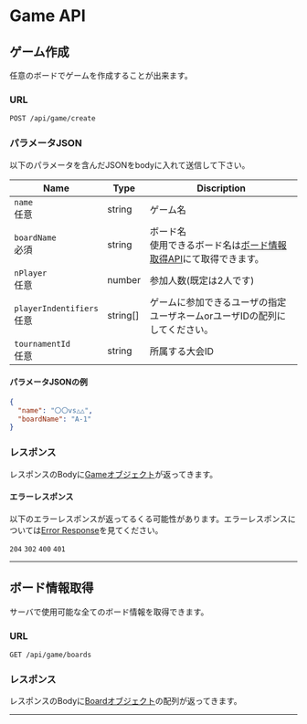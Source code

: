 # Game API

## ゲーム作成

任意のボードでゲームを作成することが出来ます。

### URL

```
POST /api/game/create
```

### パラメータJSON

以下のパラメータを含んだJSONをbodyに入れて送信して下さい。

| Name                       | Type     | Discription                                       |
| -------------------------- | -------- | ------------------------------------------------- |
| `name`<br>任意               | string   | ゲーム名                                              |
| `boardName`<br>必須          | string   | ボード名<br>使用できるボード名は[ボード情報取得API](#ボード情報取得)にて取得できます。 |
| `nPlayer`<br>任意            | number   | 参加人数(既定は2人です)                                     |
| `playerIndentifiers`<br>任意 | string[] | ゲームに参加できるユーザの指定<br>ユーザネームorユーザIDの配列にしてください。       |
| `tournamentId`<br>任意       | string   | 所属する大会ID                                          |

#### パラメータJSONの例

```JSON
{
  "name": "〇〇vs△△",
  "boardName": "A-1"
}
```

### レスポンス

レスポンスのBodyに[Gameオブジェクト](./data.md#Game)が返ってきます。

#### エラーレスポンス

以下のエラーレスポンスが返ってるくる可能性があります。エラーレスポンスについては[Error Response](./error.md)を見てください。

`204` `302` `400` `401`

---

## ボード情報取得

サーバで使用可能な全てのボード情報を取得できます。

### URL

```
GET /api/game/boards
```

### レスポンス

レスポンスのBodyに[Boardオブジェクト](./data.md#Board)の配列が返ってきます。

---
